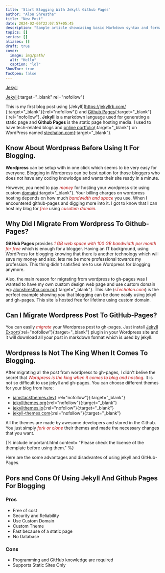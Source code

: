 ```yaml
---
title: 'Start Blogging With Jekyll Github Pages'
author: "Alon Shrestha"
title: "New Post"
date: 2024-02-05T22:07:57+05:45
description: "Sample article showcasing basic Markdown syntax and formatting for HTML elements."
topics: []
series: []
aliases: []
draft: true
cover:
  image: img/path/
  alt: "Hello"
  caption: "lol"
ShowToc: true
TocOpen: false
---
```


<a href="https://jekyllrb.com/" target="_blank" rel="nofollow">Jekyll</a>


[Jekyll](https://jekyllrb.com/){:target="_blank" rel="nofollow"}


This is my first blog post using [Jekyll](https://jekyllrb.com/ {:target="_blank"}{:rel="nofollow"}) and [Github Pages](https://pages.github.com/){:target="_blank"}{:rel="nofollow"}. **Jekyll** is a markdown language used for generating a static page and **Github Pages** is the static page hosting media. I used to have tech-related blogs and [online portfolio](https://stechalon.com/create-online-portfolio-using-github-pages){:target="_blank"} on WordPress named [stechalon.com](https://stechalon.com/){:target="_blank"}.


## Know About Wordpress Before Using It For Blogging.

**Wordpress** can be setup with in one click which seems to be very easy for everyone. Blogging in Wordpress can be best option for those bloggers who does not have any coding knowlodge and wants their site ready in a minute. 

However, you need to pay <span style="color:#bb1919" >*money*</span> for hosting your wordpress site using custom [domain](https://stechalon.com/register-com-np-domain-free-in-nepal){:target="_blank"}. Your billing charges on wordpress hosting depends on how much <span style="color:#bb1919" >*bandwidth and space*</span> you use. When I encountered github-pages and digging more into it. I got to know that I can host my blog for <span style="color:#bb1919" >*free*</span> using <span style="color:#bb1919" >*cusotom domain*</span>.

## Why Did I Migrate From Wordpress To Github-Pages?

**GitHub Pages** provides <span style="color:#bb1919" >*1 GB web space with 100 GB bandwidth per month for free*</span> which is enough for a blogger. Having an IT background, using WordPress for blogging knowing that there is another technology which will save my money and also, lets me be more professional towards my profession. This thing didn't satisfied me to use Wordpress for blogging anymore. 

Also, the main reason for migrating from wordpress to  gh-pages was I wanted to have my own custom design web page and use custom domain eg: [alonshrestha.com.np](https://alonshrestha.com.np){:target="_blank"}. This site (<span style="color:#bb1919" >*sTechalon.com*</span>) is the perfect example showing you that blogging can be done easily using jekyll and gh-pages. This site is hosted free for lifetime using custom domain.

## Can I Migrate Wordpress Post To GitHub-Pages?

You can easily <span style="color:#bb1919">*migrate*</span> your Wordpress post to gh-pages. Just install [Jekyll Export](https://wordpress.org/plugins/jekyll-exporter/){:rel="nofollow"}{:target="_blank"} plugin in your Wordpress site and it will download all your post in markdown format which is used by jekyll.
## Wordpress Is Not The King When It Comes To Blogging.
After migrating all the post from wordpress to gh-pages, I didn't belive the secret that <span style="color:#bb1919">*Wordpress is the king when it comes to blog and hosting*</span>. It is not so difficult to use jekyll and gh-pages. You can choose different themes for your blog from here:

- [jamstackthemes.dev](https://jamstackthemes.dev/ssg/jekyll/){:rel="nofollow"}{:target="_blank"}
- [jekyllthemes.org](http://jekyllthemes.org/){:rel="nofollow"}{:target="_blank"}
- [jekyllthemes.io](https://jekyllthemes.io/){:rel="nofollow"}{:target="_blank"}
- [jekyll-themes.com](https://jekyll-themes.com/){:rel="nofollow"}{:target="_blank"}

All the themes are made by awesome developers and stored in the Github. You just simply <span style="color:#bb1919">*fork or clone*</span> their themes and made the necessary changes that you want.

{% include important.html content= "Please check the license of the themplate before using them." %}

Here are the some advantages and disadvantes of using jekyll and GitHub-Pages.

## Pors and Cons Of Using Jekyll And Github Pages For Blogging
### Pros
- Free of cost
- Security and Reliability
- Use Custom Domain
- Custom Theme
- Fast because of a static page
- No Database

### Cons
- Programming and GitHub knowledge are required
- Supports Static Sites Only